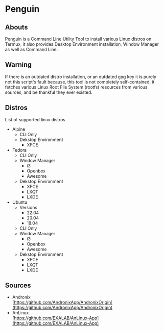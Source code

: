 # Penguin
## Abouts
Penguin is a Command Line Utility Tool to install various Linux distros on Termux, it also provides Desktop Environment installation, Window Manager as well as Command Line.

## Warning
If there is an outdated distro installation, or an outdated gpg key it is purely not this script's fault because, this tool is not completely self-contained, it fetches various Linux Root File System (rootfs) resources from various sources, and be thankful they ever existed.

## Distros
List of supported linux distros.
* Alpine
  * CLI Only
  * Dekstop Environment
    * XFCE
* Fedora
  * CLI Only
  * Window Manager
    * i3
    * Openbox
    * Awesome
  * Dekstop Environment
    * XFCE
    * LXQT
    * LXDE
* Ubuntu
  * Versions
    * 22.04
    * 20.04
    * 18.04
  * CLI Only
  * Window Manager
    * i3
    * Openbox
    * Awesome
  * Dekstop Environment
    * XFCE
    * LXQT
    * LXDE

## Sources
* Andronix<br/>
  [https://github.com/AndronixApp/AndronixOrigin](https://github.com/AndronixApp/AndronixOrigin)
* AnLinux<br/>
  [https://github.com/EXALAB/AnLinux-App](https://github.com/EXALAB/AnLinux-App)

